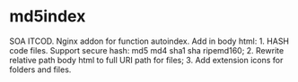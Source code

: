 # md5index
SOA ITCOD. Nginx addon for function autoindex. Add in body html: 1. HASH code files. Support secure hash: md5 md4 sha1 sha ripemd160;  2. Rewrite relative path body html to full URI path for files; 3. Add extension icons for folders and files.
